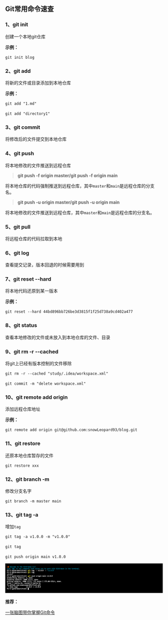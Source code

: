 ## Git常用命令速查

###  1、git init

创建一个本地git仓库

**示例：**

```
git init blog
```

### 2、git add

将新的文件或目录添加到本地仓库

**示例：**

```
git add "1.md"

git add "directory1"
```

### 3、git commit

将修改后的文件提交到本地仓库

### 4、git push

将本地修改的文件推送到远程仓库

> **git push -f origin master/git push -f origin main**

将本地仓库的代码强制推送到远程仓库，其中`master`和`main`是远程仓库的分支名。

> **git push -u origin master/git push -u origin main**

将本地修改的文件推送到远程仓库，其中`master`和`main`是远程仓库的分支名。

### 5、git pull

将远程仓库的代码拉取到本地

### 6、git log

查看提交记录，版本回退的时候需要用到

### 7、git reset --hard

将本地代码还原到某一版本

**示例：**

```
git reset --hard 44bd896bb726be3d3815f1f25d738a9cd402a477
```

### 8、git status

查看本地修改的文件或未放入到本地仓库的文件、目录

### 9、git rm -r --cached

将git上已经有版本控制的文件移除

```
git rm -r --cached "study/.idea/workspace.xml"

git commit -m "delete workspace.xml"
```

### 10、git remote add origin

添加远程仓库地址

**示例：**

```
git remote add origin git@github.com:snowLeopard93/blog.git
```

### 11、git restore

还原本地仓库暂存的文件

```
git restore xxx
```

### 12、git branch -m

修改分支名字

```
git branch -m master main
```

### 13、git tag -a

增加`tag`

```
git tag -a v1.0.0 -m "v1.0.0"

git tag

git push origin main v1.0.0
```

![Git常用命令速查-1](../../images/Git/Git常用命令速查-1.png)

**推荐：**

[一张脑图带你掌握Git命令](https://juejin.im/post/6869519303864123399)
